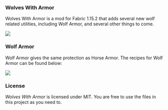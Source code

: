### Wolves With Armor

Wolves With Armor is a mod for Fabric 1.15.2 that adds several new wolf related utilities, including Wolf Armor, and several other things to come.

![](resources/display.png)

### Wolf Armor
Wolf Armor gives the same protection as Horse Armor.
The recipes for Wolf Armor can be found below:

![](https://i.imgur.com/lEWJElo.png)

### License
*Wolves With Armor* is licensed under MIT. You are free to use the files in this project as you need to.

